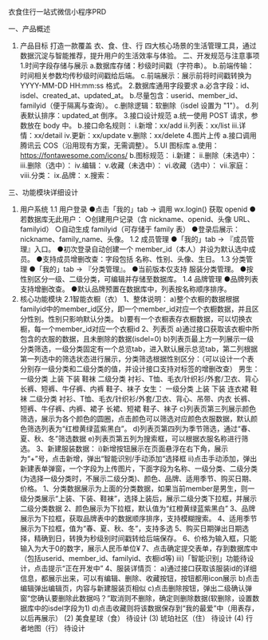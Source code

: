 衣食住行一站式微信小程序PRD

一、产品概述
1. 产品目标
   打造一款覆盖 衣、食、住、行 四大核心场景的生活管理工具，通过数据沉淀与智能推荐，提升用户的生活效率与体验。
   二、开发规范与注意事项
   1.时间字段存储与展示
   a.数据库存储：秒级时间戳（字符串）。
   b.前端传输：时间相关参数均传秒级时间戳给后端。
   c.前端展示：展示前将时间戳转换为 YYYY-MM-DD HH:mm:ss 格式。
   2.数据库通用字段要求
   a.必含字段：id、isdel、created_at、updated_at。
   b.尽量包含：userid、member_id、familyid（便于隔离与查询）。
   c.删除逻辑：软删除（isdel 设置为 "1"）。
   d.列表默认排序：updated_at 倒序。
   3.接口设计规范
   a.统一使用 POST 请求，参数放在 body 中。
   b.接口命名规则：
   i.新增：xx/add
   ii.列表：xx/list
   iii.详情：xx/detail
   iv.更新：xx/update
   v.删除：xx/delete
   4.图片上传
   a.接口调用 腾讯云 COS（沿用现有方案，无需调整）。
   5.UI 图标库
   a.使用：https://fontawesome.com/icons/
   b.图标规范：
   i.新建：<i class="fa-solid fa-plus"></i>
   ii.删除（未选中）：<i class="fa-regular fa-trash-can"></i>
   iii.删除（选中）：<i class="fa-solid fa-trash-can"></i>
   iv.编辑：<i class="fa-solid fa-pen-to-square"></i>
   v.收藏（未选中）：<i class="fa-regular fa-heart"></i>
   vi.收藏（选中）：<i class="fa-solid fa-heart"></i>
   vii.家庭：<i class="fa-solid fa-house-chimney-window"></i>
   viii.分类：<i class="fa-solid fa-bars"></i>
   ix.品牌：<i class="fa-solid fa-copyright"></i>
   x.搜索：<i class="fa-solid fa-magnifying-glass"></i>

三、功能模块详细设计
1. 用户系统
   1.1 用户登录
   ●点击「我的」tab → 调用 wx.login() 获取 openid
   ●若数据库无此用户：
   ○创建用户记录（含 nickname、openid、头像 URL、familyid）
   ○自动生成 familyid（可存储于 family 表）
   ●登录后展示：nickname、family_name、头像。
   1.2 成员管理
   ●「我的」tab → 『成员管理』入口。
   ●初次登录自动创建一个 member_id（本人）并设为默认选中成员。
   ●支持成员增删改查：字段包括 名称、性别、头像、生日。
   1.3 分类管理
   ●「我的」tab → 『分类管理』。
   ●当前版本仅支持 服装分类管理。
   ●按性别区分一级、二级分类，可编辑并存储至数据库。
   1.4 品牌管理
   ●品牌列表支持增删改查。
   ●默认品牌预置在数据库中，列表按名称顺序排序。
2. 核心功能模块
   2.1智能衣橱（衣）
   1、整体说明：
   a)整个衣橱的数据根据familyid中的member_id区分，即一个member_id对应一个衣橱数据，并且区分性别。性别只影响默认分类。
   b)要有一个衣橱表存衣橱数据，可以切换衣橱，每一个member_id对应一个衣橱id
   2、列表页
   a)通过接口获取该衣橱中所包含的衣服的数据，且未删除的数据(isdel=0)
   b)列表页最上方一列展示一级分类筛选，一级分类固定有一个总览tab，进入默认展示总览tab，第二列根据第一列选中的筛选状态进行展示，分类筛选根据性别区分：（可以设计一个表分别存一级分类和二级分类的值，并设计接口支持对标签的增删改查）
   男生：
   一级分类	上装	下装	鞋袜
   二级分类	衬衫、T恤、毛衣/针织衫/外套/卫衣、背心	长裤、短裤、牛仔裤、内裤	鞋子、袜子
   女生：
   一级分类	上装	下装	连衣裙	鞋袜
   二级分类	衬衫、T恤、毛衣/针织衫/外套/卫衣、背心、吊带、内衣	长裤、短裤、牛仔裤、内裤、裙子	长裙、短裙	鞋子、袜子
   c)列表页第三列展示颜色筛选，展示为各个颜色的圆圈，点击颜色可以筛选对应颜色衣服数据，默认颜色筛选列表为“红橙黄绿蓝紫黑白”。
   d)列表页第四列为季节筛选，通过“春、夏、秋、冬”筛选数据
   e)列表页第五列为搜索框，可以根据衣服名称进行筛选。
   3、新建服装数据：
   i)新增按钮展示在页面悬浮在右下角，展示为“+”号，点击新增，弹出“智能识别/手动添加“选择框
   ii)点击手动添加，弹出新建表单弹窗，一个字段为上传图片，下面字段为名称、一级分类、二级分类(为选择一级分类时，不展示二级分类)、颜色、品牌、适用季节、购买日期、价格。
   1、分类数据展示为上面的分类数据，如果当前member是男生，则一级分类展示“上装、下装、鞋袜”，选择上装后，展示二级分类下拉框，并展示二级分类数据
   2、颜色展示为下拉框，默认值为“红橙黄绿蓝紫黑白”
   3、品牌展示为下拉框，获取品牌表中的数据顺序排序，支持模糊搜索。
   4、适用季节展示为下拉框，值为“春、夏、秋、冬”，支持多选
   5、购买日期弹出日期选择，精确到日，转换为秒级别时间戳转给后端保存。
   6、价格为输入框，只能输入为大于0的数字，展示人民币单位¥
   7、点击确定提交表单，存到数据库中（包括userid、member_id、familyid、衣橱id等)
   iii)「智能识别」功能待设计，点击提示“正在开发中”
   4、服装详情页：
   a)通过接口获取该服装id的详细信息，都展示出来，可以有编辑、删除、收藏按钮，按钮都用icon展示
   b)点击编辑弹出编辑页，内容与新建服装页相似
   c)点击删除按钮，弹出二级确认弹窗“您确认要删除此数据吗？”取消则不删除，确定则删除数据(软删除，设置数据库中的isdel字段为1)
   d)点击收藏则将该数据保存到“我的最爱”中（用表存，以后再展示）
   (2) 美食星球（食）
   待设计
   (3) 琥珀社区（住）
   待设计
   (4) 行者地图（行）
   待设计

